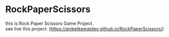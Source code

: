 # RockPaperScissors
this is Rock Paper Scissors Game Project. <br>
see live this project: (https://aniketkewatdev.github.io/RockPaperScissors/)
